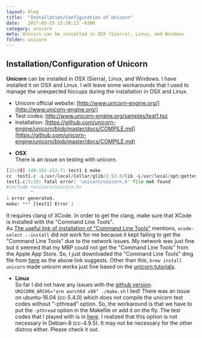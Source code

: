 ```yaml
---
layout: blog
title:  "Installation/Configuration of Unicorn"
date:   2017-05-25 15:30:13 -0300
category: unicorn
meta: Unicorn can be installed in OSX (Sierra), Linux, and Windows
folder: unicorn
---
```

## Installation/Configuration of Unicorn

**Unicorn** can be installed in OSX (Sierra), Linux, and Windows. I have installed it on OSX and Linux.
I will leave some workarounds that I used to manage the unexpected hiccups during the installation in OSX and Linux.

- Unicorn official website: [http://www.unicorn-engine.org/](http://www.unicorn-engine.org/)
- Test codes: http://www.unicorn-engine.org/samples/test1.tgz
- Installation: [https://github.com/unicorn-engine/unicorn/blob/master/docs/COMPILE.md](https://github.com/unicorn-engine/unicorn/blob/master/docs/COMPILE.md)

* **OSX**  
There is an issue on testing with unicorn.
```python
[21:03] 149-161-212-7: test1 $ make
cc  test1.c -L/usr/local/Cellar/glib/2.52.0/lib -L/usr/local/opt/gettext/lib -lglib-2.0 -lintl -lpthread -lm -lunicorn -o test1
test1.c:5:10: fatal error: 'unicorn/unicorn.h' file not found
#include <unicorn/unicorn.h>
         ^
1 error generated.
make: *** [test1] Error 1
```
It requires clang of XCode. In order to get the clang, make sure that XCode is installed with the "Command Line Tools".  
As [The useful link of installation of "Command Line Tools"](http://railsapps.github.io/xcode-command-line-tools.html) mentions,
`xcode-select --install` did not work for me because it kept failing to get the
"Command Line Tools" due to the network issues. My network was just fine but it
seemed that my MBP could not get the "Command Line Tools" from the Apple App Store.
So, I just downloaded the "Command Line Tools" dmg file from [here](https://developer.apple.com/downloads/more) as the above link suggests.
Other than this, `brew install unicorn` made unicorn works just fine based on the [unicorn tutorials](http://www.unicorn-engine.org/docs/tutorial.html).
* **Linux**  
So far I did not have any issues with the [github version](https://github.com/unicorn-engine/unicorn/blob/master/docs/COMPILE-NIX.md).
`UNICORN_ARCHS="arm aarch64 x86" ./make.sh`
I lied! There was an issue on ubuntu-16.04 (cc-5.4.0) which does not compile the unicorn test codes without "-pthread" option.
So, the workaround is that we have to put the `-pthread` option in the Makefile or add it on the fly.
The test codes that I played with is in [here](http://www.unicorn-engine.org/samples/test1.tgz).
I realized that this option is not necessary in Debian-8 (cc-4.9.5). It may not be necessary for the other distros either.
Please check it out.
